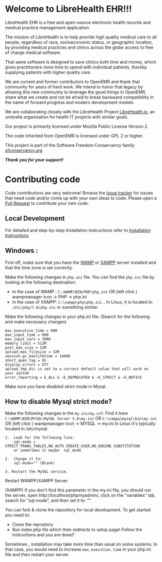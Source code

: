 
# Welcome to LibreHealth EHR!!!

LibreHealth EHR is a free and open-source electronic health records and
medical practice management application. 

The mission of LibreHealth is to help provide high quality medical care to all people, regardless of race, socioeconomic status, or geographic location, by providing medical practices and clinics across the globe access to free of charge medical software.

That same software is designed to save clinics both time and money, which gives practitioners more time to spend with individual patients, thereby supplying patients with higher quality care.

We are current and former contributors to OpenEMR and thank that community for years of hard work. We intend to honor that legacy by allowing this new community to leverage the good things in OpenEMR, share what we create and not be afraid to break backward compatibility in the name of forward progress and modern development models.

We are collaborating closely with the LibreHealth Project [LibreHealth.io](http://LibreHealth.io), an umbrella organization for health IT projects with similar goals.

Our project is primarily licensed under Mozilla Public License Version 2.

The code inherited from OpenEMR is licensed under GPL 2 or higher.

This project is part of the Software Freedom Conservancy family [sfconservancy.org](http://sfconservancy.org)
 
***Thank you for your support!***


# Contributing code
Code contributions are very welcome! Browse the [Issue tracker](https://github.com/LibreHealthIO/LibreEHR/issues) for issues that need code and/or come up with your own ideas to code. Please open a [Pull Request](https://github.com/LibreHealthIO/LibreEHR/pulls) to contribute your own code.

## Local Development

For detailed and step-by-step Installation Instructions refer to [Installation Instructions](/INSTALL.md)

## Windows : 

First off, make sure that you have the [WAMP](http://www.wampserver.com/en/) or [XAMPP](https://www.apachefriends.org/index.html) server installed and that the time zone is set correctly.

Make the following changes in `php.ini` file. You can find the `php.ini` file by looking at the following destination:
* In the case of WAMP :
`C:/WAMP/BIN/PHP/php.ini` OR (left click )  wampmanager icon -> PHP -> php.ini
* In the case of XAMPP:
`C:\xampp\php\php.ini.`.
In Linux, it is located in:
`/etc/php/7.0/php.ini` or something similar.

Make the following changes in your php.ini file:
(Search for the following and make necessary changes)

```
max_execution_time = 600
max_input_time = 600
max_input_vars = 3000
memory_limit = 512M
post_max_size = 32M
upload_max_filesize = 32M
session.gc_maxlifetime = 14400
short_open_tag = On
display_errors = Off
upload_tmp_dir is set to a correct default value that will work on your system
error_reporting = E_ALL & ~E_DEPRECATED & ~E_STRICT & ~E_NOTICE
``` 

Make sure you have disabled strict mode in Mysql . 

## How to disable Mysql strict mode?

Make the following changes in the `my.ini/my.cnf`:
Find it here `C:\WAMP\BIN\MYSQL\MySQL Server 5.6\my.ini` OR `C:\xampp\mysql\bin\my.ini` 
OR (left click ) wampmanager icon -> MYSQL -> my.ini
In Linux it's typically located in /etc/mysql

    1.  Look for the following line:
        sql-mode = STRICT_TRANS_TABLES,NO_AUTO_CREATE_USER,NO_ENGINE_SUBSTITUTION
        or sometimes it maybe  sql_mode

    2.  Change it to:
        sql-mode="" (Blank)

    3. Restart the MySQL service.
    

Restart WAMPP/XAMPP Server.

(XAMPP)
 If you don't find this parameter in the my.ini file, you should run the server, open http://localhost/phpmyadmin/, click on the "variables" tab, search for "sql mode", and then set it to: ""

You can fork & clone the repository for local development. To get started you need to:
 - Clone the repository
 - Run index.php file which then redirects to setup page! Follow the instructions and you are done!!
 
Sometimes , installation may take more time than usual on some systems. In that case, you would need to increase `max_execution_time` in your php.ini file and then restart your server.



